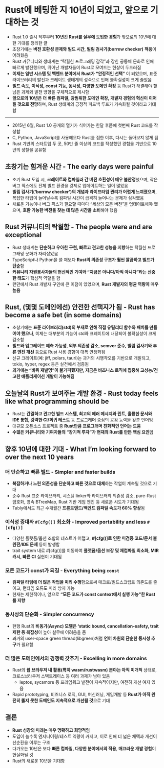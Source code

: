 # Rust에 베팅한 지 10년이 되었고, 앞으로 기대하는 것 


* Rust 1.0 출시 직후부터 **10년간 Rust를 실무에 도입한 경험**과 앞으로의 10년에 대한 기대를 정리한 글
* 초창기에는 **버전 호환성 문제와 빌드 시간, 빌림 검사기(borrow checker) 적응**이 어려웠음
* Rust 커뮤니티와 생태계는 “탁월한 프로그래밍 감각”과 강한 공동체 문화로 인해 빠르게 발전했으며, 뛰어난 개발자들이 Rust로 모여드는 현상이 두드러짐
* **이제는 일반 시스템 및 백엔드 분야에서 Rust가 “안정적인 선택”** 이 되었으며, 표준 라이브러리의 발전과 크레이트 생태계의 성숙으로 인해 불확실성이 크게 줄었음
* **빌드 속도, 이식성, const 기능, 동시성, 다양한 도메인 확장** 등 Rust가 해결해야 할 남은 과제와 발전 방향을 구체적으로 제시함
* **앞으로의 10년은 더 빠른 컴파일, 광범위한 도메인 확장, 개발자 경험의 혁신이 이어질 것으로 전망**하며, Rust 생태계의 긍정적 피드백 루프가 가속화될 것이라고 기대함

---

* 2015년 6월, Rust 1.0 공개의 열기가 식어가는 한달 후쯤에 첫번째 Rust 코드를 작성함
* C, Python, JavaScript를 사용해오다 Rust를 접한 이후, 다시는 돌아보지 않게 됨
* Rust 기반의 스타트업 두 곳, 50만 줄 이상의 코드를 작성했던 경험을 기반으로 10년의 성찰을 공유함

초창기는 힘겨운 시간 - The early days were painful
-----------------------------------------

* 초기 Rust 도입 시, **크레이트와 컴파일러 간 버전 호환성이 매우 불안정**했으며, 작은 버그 픽스에도 전체 빌드 환경을 강제로 업데이트하는 일이 많았음
* **빌림 검사기(‘borrow checker’)의 개념과 라이프타임 관리가 어렵게 느껴졌으며**, 복잡한 타입이 늘어날수록 컴파일 시간이 급격히 늘어나는 문제가 심각했음
* 새로운 기능이나 버그 픽스가 필요할 때마다 “세상의 모든 버전”을 업데이트해야 했으며, **호환 가능한 버전을 찾는 데 많은 시간을 소비**해야 했음

Rust 커뮤니티의 탁월함 - The people were and are exceptional
----------------------------------------------------

* Rust 생태계는 **단순하고 우아한 구현, 빠르고 견고한 성능을 지향**하는 탁월한 프로그래밍 문화가 자리잡았음
* TypeScript나 Python을 쓸 때보다 **Rust의 의존성 구조가 훨씬 깔끔하고 빌드가 단순**함
* **커뮤니티 자원봉사자들의 헌신적인 기여와 “지금은 아니다/아직 아니다”라는 신중한 태도**가 핵심적 역할을 함
* 런던에서 Rust 개발자 구인에 큰 이점이 있었으며, **Rust 개발자의 평균 역량이 매우 높음**

Rust, (몇몇 도메인에선) 안전한 선택지가 됨 - Rust has become a safe bet (in some domains)
--------------------------------------------------------------------------

* 초창기에는 **표준 라이브러리(std)의 부재로 인해 직접 유틸리티 함수와 패치를 만들어야 했으나**, 이제는 대부분의 기능이 std와 크레이트에 내장되어 불확실성이 크게 감소함
* **빌드와 업그레이드 예측 가능성, 외부 의존성 감소, semver 준수, 빌림 검사기와 추론 엔진 개선** 등으로 Rust 사용 경험이 대폭 안정화됨
* 신규 크레이트(예: jiff, polars, tauri)는 과거의 시행착오를 기반으로 개발되고, tokio, hyper, regex 등은 실전에서 검증됨
* **과거에는 “바퀴 재발명”이 불가피했지만, 지금은 비즈니스 로직에 집중해 고성능/견고한 애플리케이션 개발이 가능해짐**

오늘날의 Rust가 보여주는 개발 환경 - Rust today feels like what programming should be
------------------------------------------------------------------------

* Rust는 **간결하고 견고한 빌드 시스템, 최고의 에러 메시지와 린트, 훌륭한 문서와 IDE 통합, 강력한 CI/회귀 테스트** 등 프로그래머 중심의 공감 능력을 갖춘 언어임
* 대규모 오픈소스 프로젝트 중 **Rust만큼 프로그래머 친화적인 언어는 드뭄**
* **수많은 커뮤니티와 기여자들의 “장기적 투자”가 현재의 Rust를 만든 핵심 요인**임

향후 10년에 대한 기대 - What I’m looking forward to over the next 10 years
------------------------------------------------------------------

### 더 단순하고 빠른 빌드 - Simpler and faster builds

* **복잡하거나 느린 의존성을 단순하고 빠른 것으로 대체**하는 작업이 계속될 것으로 기대
* 순수 Rust 표준 라이브러리, 시스템 linker와 라이브러리 의존성 감소, pure-Rust 암호화, 영속 BTreeMap, Rust 기반 게임 엔진 등 새로운 시도가 기대됨
* Tably에서도 최근 수개월간 **프론트엔드/백엔드 컴파일 속도가 60% 향상**됨

### 이식성 증대와 `#[cfg()]` 최소화 - Improved portability and less `#[cfg()]`

* 다양한 플랫폼/옵션 조합의 테스트가 어렵고, **#[cfg()]로 인한 미검증 코드/문서 불완전/IDE 문제** 등이 발생함
* trait system 내로 #[cfg()]를 이동하여 **플랫폼/옵션 보장 및 재컴파일 최소화, MIR 캐시, 빠른 CI** 실현이 기대됨

### 모든 코드가 const가 되길 - Everything being `const`

* **컴파일 타임에 더 많은 작업을 미리 수행**함으로써 매크로/빌드스크립트 의존도를 줄이고, 런타임 오류도 미리 방지 가능
* 현재는 제한적이나, 앞으로 **“모든 코드가 const context에서 실행 가능”한 Rust를 지향**

### 동시성의 단순화 - Simpler concurrency

* 현행 Rust의 **비동기(Async) 모델은 ‘static bound, cancellation-safety, trait 제한 등 복잡성**이 높아 실무에 어려움을 줌
* 과거의 user-space green thread(libgreen)처럼 **언어 차원의 단순한 동시성 추구**가 필요함

### 더 많은 도메인에서의 경쟁력 갖추기 - Excelling in more domains

* Rust의 **웹 브라우저 내 활용(특히 wasm/rustwasm) 분야는 아직 미개척** 상태로, 크로스브라우저 스택트레이스 등 여러 과제가 남아 있음
  + leptos, sycamore 등 프레임워크 발전이 지속적이지만, 여전히 개선 여지 있음
* Rapid prototyping, 비즈니스 로직, GUI, 머신러닝, 게임개발 등 **Rust가 아직 완전히 뚫지 못한 도메인도 지속적으로 개선될 것**으로 기대

결론
--

* **Rust 성장의 미래는 매우 명확하고 희망적임**
* 도입이 늘수록 엔지니어링/테스트 역량이 커지고, 이로 인해 더 넓은 채택과 개선이 선순환을 이루는 구조
* 다가오는 10년은 보다 **빠른 컴파일, 다양한 분야에서의 적용, 매끄러운 개발 경험**이 현실화될 것
* Rust의 새로운 10년을 기대함
